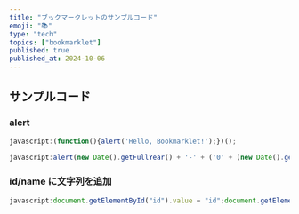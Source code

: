 ```yaml
---
title: "ブックマークレットのサンプルコード"
emoji: "📚"
type: "tech"
topics: ["bookmarklet"]
published: true
published_at: 2024-10-06
---
```


## サンプルコード

### alert

```javascript
javascript:(function(){alert('Hello, Bookmarklet!');})();
```

```javascript
javascript:alert(new Date().getFullYear() + '-' + ('0' + (new Date().getMonth() + 1)).slice(-2) + '-' + ('0' + new Date().getDate()).slice(-2));void(0);
```

### id/name に文字列を追加

```javascript
javascript:document.getElementById("id").value = "id";document.getElementById("name").value = "name";void(0);
```
